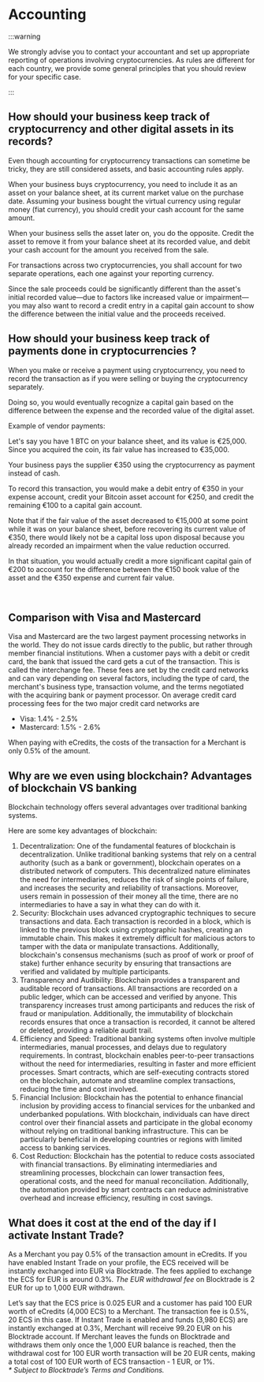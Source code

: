 # Accounting
:::warning

We strongly advise you to contact your accountant and set up appropriate reporting of operations involving cryptocurrencies. As rules are different for each country, we provide some general principles that you should review for your specific case.

:::

## How should your business keep track of cryptocurrency and other digital assets in its records?

Even though accounting for cryptocurrency transactions can sometime be tricky, they are still considered assets, and basic accounting rules apply.

When your business buys cryptocurrency, you need to include it as an asset on your balance sheet, at its current market value on the purchase date. Assuming your business bought the virtual currency using regular money (fiat currency), you should credit your cash account for the same amount.

When your business sells the asset later on, you do the opposite. Credit the asset to remove it from your balance sheet at its recorded value, and debit your cash account for the amount you received from the sale.

For transactions across two cryptocurrencies, you shall account for two separate operations, each one against your reporting currency.

Since the sale proceeds could be significantly different than the asset's initial recorded value—due to factors like increased value or impairment—you may also want to record a credit entry in a capital gain account to show the difference between the initial value and the proceeds received.

## How should your business keep track of payments done in cryptocurrencies ?

When you make or receive a payment using cryptocurrency, you need to record the transaction as if you were selling or buying the cryptocurrency separately.

Doing so, you would eventually recognize a capital gain based on the difference between the expense and the recorded value of the digital asset.

Example of vendor payments:

Let's say you have 1 BTC on your balance sheet, and its value is €25,000. Since you acquired the coin, its fair value has increased to €35,000.

Your business pays the supplier €350 using the cryptocurrency as payment instead of cash.

To record this transaction, you would make a debit entry of €350 in your expense account, credit your Bitcoin asset account for €250, and credit the remaining €100 to a capital gain account.

Note that if the fair value of the asset decreased to €15,000 at some point while it was on your balance sheet, before recovering its current value of €350, there would likely not be a capital loss upon disposal because you already recorded an impairment when the value reduction occurred.

In that situation, you would actually credit a more significant capital gain of €200 to account for the difference between the €150 book value of the asset and the €350 expense and current fair value.

 
## Comparison with Visa and Mastercard
Visa and Mastercard are the two largest payment processing networks in the world. They do not issue cards directly to the public, but rather through member financial institutions. 
When a customer pays with a debit or credit card, the bank that issued the card gets a cut of the transaction. This is called the interchange fee. These fees are set by the credit card networks and can vary depending on several factors, including the type of card, the merchant's business type, transaction volume, and the terms negotiated with the acquiring bank or payment processor.
On average credit card processing fees for the two major credit card networks are
- Visa: 1.4% - 2.5%
- Mastercard: 1.5% - 2.6%

When paying with eCredits, the costs of the transaction for a Merchant is only 0.5% of the amount.

## Why are we even using blockchain? Advantages of blockchain VS banking
Blockchain technology offers several advantages over traditional banking systems. 

Here are some key advantages of blockchain:

1.	Decentralization: One of the fundamental features of blockchain is decentralization. Unlike traditional banking systems that rely on a central authority (such as a bank or government), blockchain operates on a distributed network of computers. This decentralized nature eliminates the need for intermediaries, reduces the risk of single points of failure, and increases the security and reliability of transactions. Moreover, users remain in possession of their money all the time, there are no intermediaries to have a say in what they can do with it.
2.	Security: Blockchain uses advanced cryptographic techniques to secure transactions and data. Each transaction is recorded in a block, which is linked to the previous block using cryptographic hashes, creating an immutable chain. This makes it extremely difficult for malicious actors to tamper with the data or manipulate transactions. Additionally, blockchain's consensus mechanisms (such as proof of work or proof of stake) further enhance security by ensuring that transactions are verified and validated by multiple participants.
3.	Transparency and Audibility: Blockchain provides a transparent and auditable record of transactions. All transactions are recorded on a public ledger, which can be accessed and verified by anyone. This transparency increases trust among participants and reduces the risk of fraud or manipulation. Additionally, the immutability of blockchain records ensures that once a transaction is recorded, it cannot be altered or deleted, providing a reliable audit trail.
4.	Efficiency and Speed: Traditional banking systems often involve multiple intermediaries, manual processes, and delays due to regulatory requirements. In contrast, blockchain enables peer-to-peer transactions without the need for intermediaries, resulting in faster and more efficient processes. Smart contracts, which are self-executing contracts stored on the blockchain, automate and streamline complex transactions, reducing the time and cost involved.
5.	Financial Inclusion: Blockchain has the potential to enhance financial inclusion by providing access to financial services for the unbanked and underbanked populations. With blockchain, individuals can have direct control over their financial assets and participate in the global economy without relying on traditional banking infrastructure. This can be particularly beneficial in developing countries or regions with limited access to banking services.
6.	Cost Reduction: Blockchain has the potential to reduce costs associated with financial transactions. By eliminating intermediaries and streamlining processes, blockchain can lower transaction fees, operational costs, and the need for manual reconciliation. Additionally, the automation provided by smart contracts can reduce administrative overhead and increase efficiency, resulting in cost savings.

## What does it cost at the end of the day if I activate Instant Trade?
As a Merchant you pay 0.5% of the transaction amount in eCredits. 
If you have enabled Instant Trade on your profile, the ECS received will be instantly exchanged into EUR via Blocktrade. The fees applied to exchange the ECS for EUR is around 0.3%*. The EUR withdrawal fee* on Blocktrade is 2 EUR for up to 1,000 EUR withdrawn. 

Let’s say that the ECS price is 0.025 EUR and a customer has paid 100 EUR worth of eCredits (4,000 ECS) to a Merchant. 
The transaction fee is 0.5%, 20 ECS in this case. If Instant Trade is enabled and funds (3,980 ECS) are instantly exchanged at 0.3%, Merchant will receive 99.20 EUR on his Blocktrade account. 
If Merchant leaves the funds on Blocktrade and withdraws them only once the 1,000 EUR balance is reached, then the withdrawal cost for 100 EUR worth transaction will be 20 EUR cents, making a total cost of 100 EUR worth of ECS transaction - 1 EUR, or 1%.  
*\* Subject to Blocktrade’s Terms and Conditions.*

